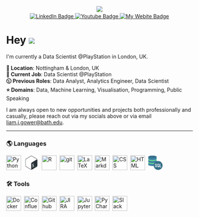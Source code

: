 <!-- Badges and profile image -->
<div id="header" align="center">
  <img src="https://media.giphy.com/media/M9gbBd9nbDrOTu1Mqx/giphy.gif" width="100"/>
</div>
<div id="badges" align="center">
  <a href="https://www.linkedin.com/in/liamgower/">
    <img src="https://img.shields.io/badge/LinkedIn-blue?style=for-the-badge&logo=linkedin&logoColor=white" alt="LinkedIn Badge"/>
  </a>
  <a href="www.youtube.com/c/liamgower">
    <img src="https://img.shields.io/badge/YouTube-red?style=for-the-badge&logo=youtube&logoColor=white" alt="Youtube Badge"/>
  </a>
  <a href="https://www.liamgower.com">
    <img src="https://img.shields.io/badge/-My%20Website-blueviolet?style=for-the-badge&logo=appveyor?logoColor=white" alt="My Webite Badge"/>
  </a>
</div>

<!-- <div id="ProfileViews", align="center">
<img src="https://komarev.com/ghpvc/?username=leej11&style=flat-square&color=blue" alt=""/>
</div> -->

<h1>
  Hey
  <img src="https://media.giphy.com/media/hvRJCLFzcasrR4ia7z/giphy.gif" width="30px"/>
</h1>

I'm currently a Data Scientist @PlayStation in London, UK.

<b>:round_pushpin: Location</b>: Nottingham & London, UK<br>
<b>:office: Current Job</b>: Data Scientist @PlayStation<br>
<b>:clock1030: Previous Roles</b>: Data Analyst, Analytics Engineer, Data Scientist<br>
<b>:star: Domains</b>: Data, Machine Learning, Visualisation, Programming, Public Speaking

I am always open to new opportunities and projects both professionally and casually, please reach out via my socials above or via email <a href = "mailto: liam.j.gower@bath.edu">liam.j.gower@bath.edu</a>.

---

### :earth_americas: Languages
<div>
  <img src="https://cdn.jsdelivr.net/gh/devicons/devicon/icons/python/python-original-wordmark.svg" title="Python" width="40" height="40"/>&nbsp;
  <img src="https://github.com/devicons/devicon/blob/master/icons/bash/bash-original.svg" title="Bash" alt="Bash" width="40" height="40"/>&nbsp;
  <img src="https://cdn.jsdelivr.net/gh/devicons/devicon/icons/r/r-original.svg" title="R" width="40" height="40"/>&nbsp;
  <img src="https://cdn.jsdelivr.net/gh/devicons/devicon/icons/git/git-original.svg" title="git" width="40" height="40"/>&nbsp;
  <img src="https://cdn.jsdelivr.net/gh/devicons/devicon/icons/latex/latex-original.svg" title="LaTeX" width="40" height="40"/>&nbsp;
  <img src="https://cdn.jsdelivr.net/gh/devicons/devicon/icons/markdown/markdown-original.svg" title="Markdown" width="40" height="40"/>&nbsp;
  <img src="https://cdn.jsdelivr.net/gh/devicons/devicon/icons/css3/css3-original-wordmark.svg" title="CSS" width="40" height="40"/>&nbsp;
  <img src="https://cdn.jsdelivr.net/gh/devicons/devicon/icons/html5/html5-original-wordmark.svg" title="HTML" width="40" height="40"/>&nbsp;
  <img src="images/sql.png" title="SQL" width="40" height="40"/>&nbsp;
</div>


### :hammer_and_wrench: Tools
<div>
  <img src="https://cdn.jsdelivr.net/gh/devicons/devicon/icons/docker/docker-original-wordmark.svg" title="Docker" width="40" height="40"/>&nbsp;
  <img src="https://cdn.jsdelivr.net/gh/devicons/devicon/icons/confluence/confluence-original-wordmark.svg" title="Confluence" width="40" height="40"/>&nbsp;
  <img src="https://cdn.jsdelivr.net/gh/devicons/devicon/icons/github/github-original.svg" title="Github" width="40" height="40"/>&nbsp;
  <img src="https://cdn.jsdelivr.net/gh/devicons/devicon/icons/jira/jira-original-wordmark.svg" title="JIRA" width="40" height="40"/>&nbsp;
  <img src="https://cdn.jsdelivr.net/gh/devicons/devicon/icons/jupyter/jupyter-original.svg" title="Jupyter" width="40" height="40"/>&nbsp;
  <img src="https://cdn.jsdelivr.net/gh/devicons/devicon/icons/pycharm/pycharm-original-wordmark.svg" title="PyCharm" width="40" height="40"/>&nbsp;
  <img src="https://cdn.jsdelivr.net/gh/devicons/devicon/icons/slack/slack-original.svg" title="Slack" width="40" height="40"/>&nbsp;
</div>

<!-- Packages... 
  <img src="https://cdn.jsdelivr.net/gh/devicons/devicon/icons/pandas/pandas-original-wordmark.svg" title="pandas" width="40" height="40"/>&nbsp;
  <img src="https://cdn.jsdelivr.net/gh/devicons/devicon/icons/numpy/numpy-original-wordmark.svg" title="numpy" width="40" height="40"/>&nbsp;
-->


<!--
**leej11/leej11** is a ✨ _special_ ✨ repository because its `README.md` (this file) appears on your GitHub profile.

Here are some ideas to get you started:

- 🔭 I’m currently working on ...
- 🌱 I’m currently learning ...
- 👯 I’m looking to collaborate on ...
- 🤔 I’m looking for help with ...
- 💬 Ask me about ...
- 📫 How to reach me: ...
- 😄 Pronouns: ...
- ⚡ Fun fact: ...
-->

<!-- Pages to help build a good GH Profile
Blog I primarily used to copy from: https://www.sitepoint.com/github-profile-readme/ 
Mammoth crowdsources guide/resources/examples: https://github.com/abhisheknaiidu/awesome-github-profile-readme#minimalistic-
Emoji Codes Cheatsheet: https://gist.github.com/rxaviers/7360908
-->
